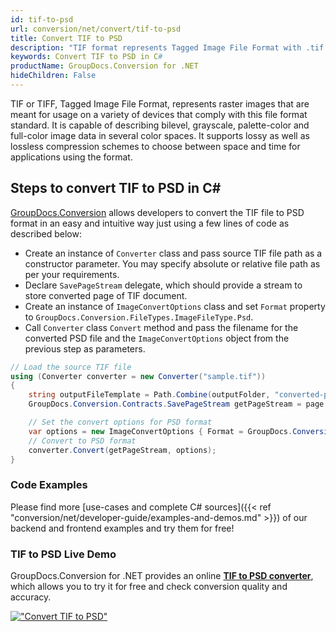 ```yaml
---
id: tif-to-psd
url: conversion/net/convert/tif-to-psd
title: Convert TIF to PSD
description: "TIF format represents Tagged Image File Format with .tif extension. Learn how to convert TIF to PSD file programmatically in C# language using GroupDocs.Conversion for .NET library."
keywords: Convert TIF to PSD in C#
productName: GroupDocs.Conversion for .NET
hideChildren: False
---
```


TIF or TIFF, Tagged Image File Format, represents raster images that are meant for usage on a variety of devices that comply with this file format standard. It is capable of describing bilevel, grayscale, palette-color and full-color image data in several color spaces. It supports lossy as well as lossless compression schemes to choose between space and time for applications using the format.

## Steps to convert TIF to PSD in C#

[GroupDocs.Conversion](https://products.groupdocs.com/conversion/net) allows developers to convert the TIF file to PSD format in an easy and intuitive way just using a few lines of code as described below:

* Create an instance of `Converter` class and pass source TIF file path as a constructor parameter. You may specify absolute or relative file path as per your requirements. 
* Declare `SavePageStream` delegate, which should provide a stream to store converted page of TIF document.
* Create an instance of `ImageConvertOptions` class and set `Format` property to `GroupDocs.Conversion.FileTypes.ImageFileType.Psd`.
* Call `Converter` class `Convert` method and pass the filename for the converted PSD file and the `ImageConvertOptions` object from the previous step as parameters.

```csharp
// Load the source TIF file
using (Converter converter = new Converter("sample.tif"))
{
    string outputFileTemplate = Path.Combine(outputFolder, "converted-page-{0}.psd");
    GroupDocs.Conversion.Contracts.SavePageStream getPageStream = page => new FileStream(string.Format(outputFileTemplate, page), FileMode.Create);

    // Set the convert options for PSD format
    var options = new ImageConvertOptions { Format = GroupDocs.Conversion.FileTypes.ImageFileType.Psd };   
    // Convert to PSD format
    converter.Convert(getPageStream, options);
}
```

### Code Examples

Please find more [use-cases and complete C# sources]({{< ref "conversion/net/developer-guide/examples-and-demos.md" >}}) of our backend and frontend examples and try them for free!

### TIF to PSD Live Demo

GroupDocs.Conversion for .NET provides an online [**TIF to PSD converter**](https://products.groupdocs.app/conversion/tif-to-psd), which allows you to try it for free and check conversion quality and accuracy.

[!["Convert TIF to PSD"](conversion/net/images/convert-to-psd/convert-tif-to-psd.png)](https://products.groupdocs.app/conversion/tif-to-psd)